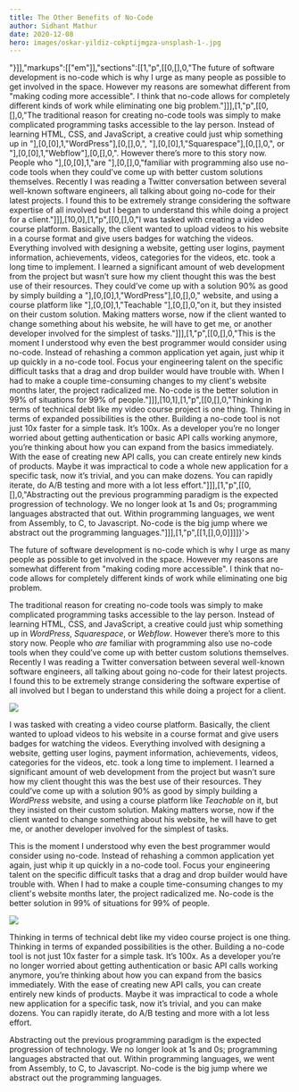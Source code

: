 ```yaml
---
title: The Other Benefits of No-Code
author: Sidhant Mathur
date: 2020-12-08
hero: images/oskar-yildiz-cokptijmgza-unsplash-1-.jpg
---
```

"}]],"markups":\[["em"]],"sections":\[[1,"p",[[0,[],0,"The future of software development is no-code which is why I urge as many people as possible to get involved in the space. However my reasons are somewhat different from \"making coding more accessible\". I think that no-code allows for completely different kinds of work while eliminating one big problem."]]],\[1,"p",[[0,[],0,"The traditional reason for creating no-code tools was simply to make complicated programming tasks accessible to the lay person. Instead of learning HTML, CSS, and JavaScript, a creative could just whip something up in "],\[0,[0],1,"WordPress"],\[0,[],0,", "],\[0,[0],1,"Squarespace"],\[0,[],0,", or "],\[0,[0],1,"Webflow"],\[0,[],0,". However there’s more to this story now. People who "],\[0,[0],1,"are "],\[0,[],0,"familiar with programming also use no-code tools when they could’ve come up with better custom solutions themselves. Recently I was reading a Twitter conversation between several well-known software engineers, all talking about going no-code for their latest projects. I found this to be extremely strange considering the software expertise of all involved but I began to understand this while doing a project for a client."]]],\[10,0],\[1,"p",[[0,[],0,"I was tasked with creating a video course platform. Basically, the client wanted to upload videos to his website in a course format and give users badges for watching the videos. Everything involved with designing a website, getting user logins, payment information, achievements, videos, categories for the videos, etc. took a long time to implement. I learned a significant amount of web development from the project but wasn’t sure how my client thought this was the best use of their resources. They could’ve come up with a solution 90% as good by simply building a "],\[0,[0],1,"WordPress"],\[0,[],0," website, and using a course platform like "],\[0,[0],1,"Teachable "],\[0,[],0,"on it, but they insisted on their custom solution. Making matters worse, now if the client wanted to change something about his website, he will have to get me, or another developer involved for the simplest of tasks."]]],\[1,"p",[[0,[],0,"This is the moment I understood why even the best programmer would consider using no-code. Instead of rehashing a common application yet again, just whip it up quickly in a no-code tool. Focus your engineering talent on the specific difficult tasks that a drag and drop builder would have trouble with. When I had to make a couple time-consuming changes to my client's website months later, the project radicalized me. No-code is the better solution in 99% of situations for 99% of people."]]],\[10,1],\[1,"p",[[0,[],0,"Thinking in terms of technical debt like my video course project is one thing. Thinking in terms of expanded possibilities is the other. Building a no-code tool is not just 10x faster for a simple task. It’s 100x. As a developer you’re no longer worried about getting authentication or basic API calls working anymore, you’re thinking about how you can expand from the basics immediately. With the ease of creating new API calls, you can create entirely new kinds of products. Maybe it was impractical to code a whole new application for a specific task, now it’s trivial, and you can make dozens. You can rapidly iterate, do A/B testing and more with a lot less effort."]]],\[1,"p",[[0,[],0,"Abstracting out the previous programming paradigm is the expected progression of technology. We no longer look at 1s and 0s; programming languages abstracted that out. Within programming languages, we went from Assembly, to C, to Javascript. No-code is the big jump where we abstract out the programming languages."]]],\[1,"p",[[1,[],0,0]]]]}'>

The future of software development is no-code which is why I urge as many people as possible to get involved in the space. However my reasons are somewhat different from "making coding more accessible". I think that no-code allows for completely different kinds of work while eliminating one big problem.

The traditional reason for creating no-code tools was simply to make complicated programming tasks accessible to the lay person. Instead of learning HTML, CSS, and JavaScript, a creative could just whip something up in *WordPress*, *Squarespace*, or *Webflow*. However there’s more to this story now. People who *are* familiar with programming also use no-code tools when they could’ve come up with better custom solutions themselves. Recently I was reading a Twitter conversation between several well-known software engineers, all talking about going no-code for their latest projects. I found this to be extremely strange considering the software expertise of all involved but I began to understand this while doing a project for a client.

![](https://uploads-ssl.webflow.com/5eda79794a5802e81065717f/5edfb3c4028f27e39499abd5_photo-1515879218367-8466d910aaa4.jpeg)

I was tasked with creating a video course platform. Basically, the client wanted to upload videos to his website in a course format and give users badges for watching the videos. Everything involved with designing a website, getting user logins, payment information, achievements, videos, categories for the videos, etc. took a long time to implement. I learned a significant amount of web development from the project but wasn’t sure how my client thought this was the best use of their resources. They could’ve come up with a solution 90% as good by simply building a *WordPress* website, and using a course platform like *Teachable* on it, but they insisted on their custom solution. Making matters worse, now if the client wanted to change something about his website, he will have to get me, or another developer involved for the simplest of tasks.

This is the moment I understood why even the best programmer would consider using no-code. Instead of rehashing a common application yet again, just whip it up quickly in a no-code tool. Focus your engineering talent on the specific difficult tasks that a drag and drop builder would have trouble with. When I had to make a couple time-consuming changes to my client's website months later, the project radicalized me. No-code is the better solution in 99% of situations for 99% of people.

![](https://uploads-ssl.webflow.com/5eda79794a5802e81065717f/5ee13cda8f504849f865011d_courses%20on%20teachable.PNG)

Thinking in terms of technical debt like my video course project is one thing. Thinking in terms of expanded possibilities is the other. Building a no-code tool is not just 10x faster for a simple task. It’s 100x. As a developer you’re no longer worried about getting authentication or basic API calls working anymore, you’re thinking about how you can expand from the basics immediately. With the ease of creating new API calls, you can create entirely new kinds of products. Maybe it was impractical to code a whole new application for a specific task, now it’s trivial, and you can make dozens. You can rapidly iterate, do A/B testing and more with a lot less effort.

Abstracting out the previous programming paradigm is the expected progression of technology. We no longer look at 1s and 0s; programming languages abstracted that out. Within programming languages, we went from Assembly, to C, to Javascript. No-code is the big jump where we abstract out the programming languages.